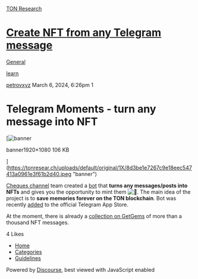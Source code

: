 [TON Research](/)

# [Create NFT from any Telegram message](/t/create-nft-from-any-telegram-message/689)

[General](/c/general/4) 

[learn](https://tonresear.ch/tag/learn)

    

[petrovxyz](https://tonresear.ch/u/petrovxyz)   March 6, 2024, 6:26pm  1

# [](#telegram-moments-turn-any-message-into-nft-1)Telegram Moments - turn any message into NFT

[![banner](https://tonresear.ch/uploads/default/optimized/1X/8d3be1e7267c9e18eec547413a0961e3f61b2d40_2_690x388.jpeg)

banner1920×1080 106 KB

](https://tonresear.ch/uploads/default/original/1X/8d3be1e7267c9e18eec547413a0961e3f61b2d40.jpeg "banner")

[Cheques channel](https://t.me/chequehunters) team created a [bot](https://t.me/tgmoments_bot) that **turns any messages/posts into NFTs** and gives you the opportunity to mint them ![:hugs:](https://tonresear.ch/images/emoji/twitter/hugs.png?v=12 ":hugs:"). The main idea of the project is to **save memories forever on the TON blockchain**. Bot was recently [added](https://t.me/trendingapps/206) to the official Telegram App Store.

At the moment, there is already a [collection on GetGems](https://getgems.io/collection/EQBHXYTMd9-vvj1YdmMSlXyt44GnMx6Rds9wgcjua8n5BD_L) of more than a thousand NFT messages.

  4 Likes

*   [Home](/)
*   [Categories](/categories)
*   [Guidelines](/guidelines)

Powered by [Discourse](https://www.discourse.org), best viewed with JavaScript enabled